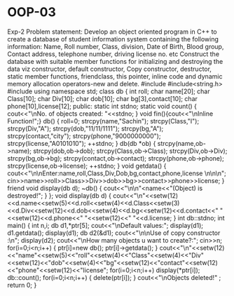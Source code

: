 # OOP-03
Exp-2
Problem statement:
Develop an object oriented program in C++ to create a database of student information
system containing the following information: Name, Roll number, Class, division, Date of
Birth, Blood group, Contact address, telephone number, driving license no. etc Construct the
database with suitable member functions for initializing and destroying the data viz
constructor, default constructor, Copy constructor, destructor, static member functions, friendclass, this pointer, inline code and dynamic memory allocation operators-new and delete.
#include <iostream>
#include<string.h>
#include<iomanip>
using namespace std;
class db
{
int roll;
char name[20];
char Class[10];
char Div[10];
char dob[10];
char bg[3],contact[10];
char phone[10],license[12];
public:
static int stdno;
static void count()
{
cout<<"\nNo. of objects created: "<<stdno;
}
void fin(){cout<<"\nInline Function!";}
db()
{
roll=0;
strcpy(name,"Sachin");
strcpy(Class,"I");
strcpy(Div,"A");
strcpy(dob,"11/11/1111");
strcpy(bg,"A");
strcpy(contact,"city");
strcpy(phone,"9000000000");
strcpy(license,"A0101010");
++stdno;
}
db(db *ob)
{
strcpy(name,ob->name);
strcpy(dob,ob->dob);
strcpy(Class,ob->Class);
strcpy(Div,ob->Div);
strcpy(bg,ob->bg);
strcpy(contact,ob->contact);
strcpy(phone,ob->phone);
strcpy(license,ob->license);
++stdno;
}
void getdata()
{
cout<<"\n\nEnter:name,roll,Class,Div,Dob,bg,contact,phone,license \n\n\n";
cin>>name>>roll>>Class>>Div>>dob>>bg>>contact>>phone>>license;
}
friend void display(db d);
~db()
{
cout<<"\n\n"<<this->name<<"(Object) is destroyed!";
}
};
void display(db d)
{
cout<<"\n"<<setw(12)<<d.name<<setw(5)<<d.roll<<setw(4)<<d.Class<<setw(3)<<d.Div<<setw(12)<<d.dob<<setw(4)<<d.bg<<setw(12)<<d.contact<<" "<<setw(12)<<d.phone<<" "<<setw(12)<<"
"<<d.license;
}
int db::stdno;
int main()
{
int n,i;
db d1,*ptr[5];
cout<<"\nDefault values:";
display(d1);
d1.getdata();
display(d1);
db d2(&d1);
cout<<"\n\nUse of copy constructor :\n";
display(d2);
cout<<"\nHow many objects u want to create?:";
cin>>n;
for(i=0;i<n;i++)
{
ptr[i]=new db();
ptr[i]->getdata();
}
cout<<"\n"<<setw(12)<<"name"<<setw(5)<<"roll"<<setw(4)<<"Class"<<setw(4)<<"Div"<<setw(12)<<"dob"<<setw(4)<<"bg"<<setw(12)<<"contact"<<setw(12)<<"phone"<<setw(12)<<"license";
for(i=0;i<n;i++)
display(*ptr[i]);
db::count();
for(i=0;i<n;i++)
{
delete(ptr[i]);
}
cout<<"\nObjects deleted!" ;
return 0;
}
